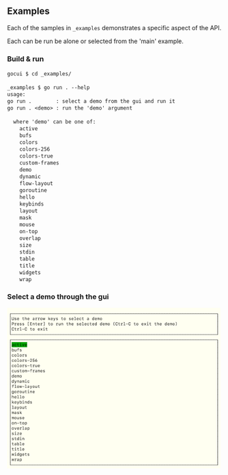 ## Examples

Each of the samples in `_examples` demonstrates a specific aspect of the API.

Each can be run be alone or selected from the 'main' example.

### Build & run

```
gocui $ cd _examples/

_examples $ go run . --help
usage:
go run .        : select a demo from the gui and run it
go run . <demo> : run the 'demo' argument

  where 'demo' can be one of: 
    active
    bufs
    colors
    colors-256
    colors-true
    custom-frames
    demo
    dynamic
    flow-layout
    goroutine
    hello
    keybinds
    layout
    mask
    mouse
    on-top
    overlap
    size
    stdin
    table
    title
    widgets
    wrap

```

### Select a demo through the gui

<img src="demo_screen.png" alt="Demo Screen" width="500"/>

